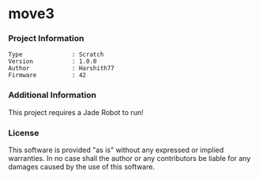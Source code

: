 move3
================



### Project Information
```
Type              : Scratch
Version           : 1.0.0
Author            : Harshith77
Firmware          : 42
```

### Additional Information
This project requires a Jade Robot to run!

### License
This software is provided "as is" without any expressed or implied warranties.  In no case shall the author or any contributors be liable for any damages caused by the use of this software.

